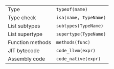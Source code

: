 |                  |                       |
| ---------------- | --------------------- |
| Type             | `typeof(name)`        |
| Type check       | `isa(name, TypeName)` |
| List subtypes    | `subtypes(TypeName)`  |
| List supertype   | `supertype(TypeName)` |
| Function methods | `methods(func)`       |
| JIT bytecode     | `code_llvm(expr)`     |
| Assembly code    | `code_native(expr)`   |
